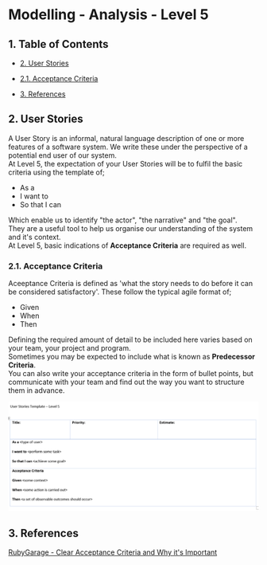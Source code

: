 # Modelling - Analysis - Level 5

## 1. Table of Contents
- [2. User Stories](#2-user-stories)
- [2.1. Acceptance Criteria](#21-acceptance-criteria)

- [3. References](#3-references)


## 2. User Stories

A User Story is an informal, natural language description of one or more features of a software system. We write these under the perspective of a potential end user of our system.  
At Level 5, the expectation of your User Stories will be to fulfil the basic criteria using the template of;

* As a
* I want to
* So that I can

Which enable us to identify "the actor", "the narrative" and "the goal".  
They are a useful tool to help us organise our understanding of the system and it's context.  
At Level 5, basic indications of **Acceptance Criteria** are required as well.

### 2.1. Acceptance Criteria

Aceeptance Criteria is defined as 'what the story needs to do before it can be considered satisfactory'.
These follow the typical agile format of;

* Given
* When
* Then

Defining the required amount of detail to be included here varies based on your team, your project and program.  
Sometimes you may be expected to include what is known as **Predecessor Criteria**.  
You can also write your acceptance criteria in the form of bullet points, but communicate with your team and find out the way you want to structure them in advance.

![](Level_5_UserStoryTemplate.PNG)

## 3. References
[RubyGarage - Clear Acceptance Criteria and Why it's Important](https://rubygarage.org/blog/clear-acceptance-criteria-and-why-its-important)
